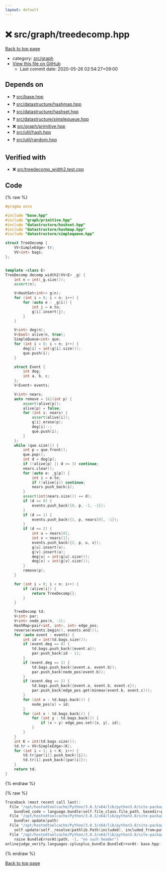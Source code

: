```yaml
---
layout: default
---
```


<!-- mathjax config similar to math.stackexchange -->
<script type="text/javascript" async
  src="https://cdnjs.cloudflare.com/ajax/libs/mathjax/2.7.5/MathJax.js?config=TeX-MML-AM_CHTML">
</script>
<script type="text/x-mathjax-config">
  MathJax.Hub.Config({
    TeX: { equationNumbers: { autoNumber: "AMS" }},
    tex2jax: {
      inlineMath: [ ['$','$'] ],
      processEscapes: true
    },
    "HTML-CSS": { matchFontHeight: false },
    displayAlign: "left",
    displayIndent: "2em"
  });
</script>

<script type="text/javascript" src="https://cdnjs.cloudflare.com/ajax/libs/jquery/3.4.1/jquery.min.js"></script>
<script src="https://cdn.jsdelivr.net/npm/jquery-balloon-js@1.1.2/jquery.balloon.min.js" integrity="sha256-ZEYs9VrgAeNuPvs15E39OsyOJaIkXEEt10fzxJ20+2I=" crossorigin="anonymous"></script>
<script type="text/javascript" src="../../../assets/js/copy-button.js"></script>
<link rel="stylesheet" href="../../../assets/css/copy-button.css" />


# :x: src/graph/treedecomp.hpp

<a href="../../../index.html">Back to top page</a>

* category: <a href="../../../index.html#5442c8f317d712204bf06ed26672e17c">src/graph</a>
* <a href="{{ site.github.repository_url }}/blob/master/src/graph/treedecomp.hpp">View this file on GitHub</a>
    - Last commit date: 2020-05-26 02:54:27+09:00




## Depends on

* :question: <a href="../base.hpp.html">src/base.hpp</a>
* :question: <a href="../datastructure/hashmap.hpp.html">src/datastructure/hashmap.hpp</a>
* :question: <a href="../datastructure/hashset.hpp.html">src/datastructure/hashset.hpp</a>
* :question: <a href="../datastructure/simplequeue.hpp.html">src/datastructure/simplequeue.hpp</a>
* :x: <a href="primitive.hpp.html">src/graph/primitive.hpp</a>
* :question: <a href="../util/hash.hpp.html">src/util/hash.hpp</a>
* :question: <a href="../util/random.hpp.html">src/util/random.hpp</a>


## Verified with

* :x: <a href="../../../verify/src/treedecomp_width2.test.cpp.html">src/treedecomp_width2.test.cpp</a>


## Code

<a id="unbundled"></a>
{% raw %}
```cpp
#pragma once

#include "base.hpp"
#include "graph/primitive.hpp"
#include "datastructure/hashset.hpp"
#include "datastructure/hashmap.hpp"
#include "datastructure/simplequeue.hpp"

struct TreeDecomp {
    VV<SimpleEdge> tr;
    VV<int> bags;
};


template <class E>
TreeDecomp decomp_width2(VV<E> _g) {
    int n = int(_g.size());
    assert(n);

    V<HashSet<int>> g(n);
    for (int i = 0; i < n; i++) {
        for (auto e : _g[i]) {
            int j = e.to;
            g[i].insert(j);
        }
    }

    V<int> deg(n);
    V<bool> alive(n, true);
    SimpleQueue<int> que;
    for (int i = 0; i < n; i++) {
        deg[i] = int(g[i].size());
        que.push(i);
    }

    struct Event {
        int deg;
        int a, b, c;
    };
    V<Event> events;

    V<int> nears;
    auto remove = [&](int p) {
        assert(alive[p]);
        alive[p] = false;
        for (int i: nears) {
            assert(alive[i]);
            g[i].erase(p);
            deg[i]--;
            que.push(i);
        }
    };
    while (que.size()) {
        int p = que.front();
        que.pop();
        int d = deg[p];
        if (!alive[p] || d >= 3) continue;
        nears.clear();
        for (auto e: _g[p]) {
            int i = e.to;
            if (!alive[i]) continue;
            nears.push_back(i);
        }
        assert(int(nears.size()) == d);
        if (d == 0) {
            events.push_back({0, p, -1, -1});
        }
        if (d == 1) {
            events.push_back({1, p, nears[0], -1});
        }
        if (d == 2) {
            int u = nears[0];
            int v = nears[1];
            events.push_back({2, p, u, v});
            g[u].insert(v);
            g[v].insert(u);
            deg[u] = int(g[u].size());
            deg[v] = int(g[v].size());
        }
        remove(p);
    }

    for (int i = 0; i < n; i++) {
        if (alive[i]) {
            return TreeDecomp{};
        }
    }

    TreeDecomp td;
    V<int> par;
    V<int> node_pos(n, -1);
    HashMap<pair<int, int>, int> edge_pos;
    reverse(events.begin(), events.end());
    for (auto event : events) {
        int id = int(td.bags.size());
        if (event.deg == 0) {
            td.bags.push_back({event.a});
            par.push_back(id - 1);
        }
        if (event.deg == 1) {
            td.bags.push_back({event.a, event.b});
            par.push_back(node_pos[event.b]);
        }
        if (event.deg == 2) {
            td.bags.push_back({event.a, event.b, event.c});
            par.push_back(edge_pos.get(minmax(event.b, event.c)));
        }
        for (int x : td.bags.back()) {
            node_pos[x] = id;
        }
        for (int x : td.bags.back()) {
            for (int y : td.bags.back()) {
                if (x < y) edge_pos.set({x, y}, id);
            }
        }
    }
    int K = int(td.bags.size());
    td.tr = VV<SimpleEdge>(K);
    for (int i = 1; i < K; i++) {
        td.tr[par[i]].push_back({i});
        td.tr[i].push_back({par[i]});
    }
    return td;
}

```
{% endraw %}

<a id="bundled"></a>
{% raw %}
```cpp
Traceback (most recent call last):
  File "/opt/hostedtoolcache/Python/3.8.3/x64/lib/python3.8/site-packages/onlinejudge_verify/docs.py", line 349, in write_contents
    bundled_code = language.bundle(self.file_class.file_path, basedir=pathlib.Path.cwd())
  File "/opt/hostedtoolcache/Python/3.8.3/x64/lib/python3.8/site-packages/onlinejudge_verify/languages/cplusplus.py", line 185, in bundle
    bundler.update(path)
  File "/opt/hostedtoolcache/Python/3.8.3/x64/lib/python3.8/site-packages/onlinejudge_verify/languages/cplusplus_bundle.py", line 307, in update
    self.update(self._resolve(pathlib.Path(included), included_from=path))
  File "/opt/hostedtoolcache/Python/3.8.3/x64/lib/python3.8/site-packages/onlinejudge_verify/languages/cplusplus_bundle.py", line 187, in _resolve
    raise BundleErrorAt(path, -1, "no such header")
onlinejudge_verify.languages.cplusplus_bundle.BundleErrorAt: base.hpp: line -1: no such header

```
{% endraw %}

<a href="../../../index.html">Back to top page</a>

